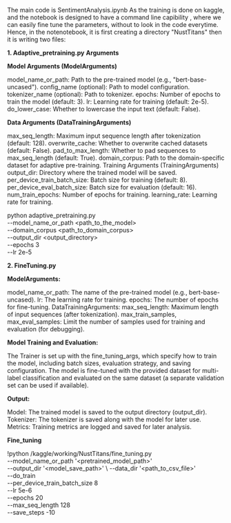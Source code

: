 The main code is SentimentAnalysis.ipynb
As the training is done on kaggle, and the notebook is designed to have a command line capibility , where we can easily fine tune the parameters, without 
to look in the code everytime. Hence, in the notenotebook, it is first creating a directory "NustTitans" then it is writing two files:

**1. Adaptive_pretraining.py**
  **Arguments**
  
  **Model Arguments (ModelArguments)**
  
  model_name_or_path: Path to the pre-trained model (e.g., "bert-base-uncased").
  config_name (optional): Path to model configuration.
  tokenizer_name (optional): Path to tokenizer.
  epochs: Number of epochs to train the model (default: 3).
  lr: Learning rate for training (default: 2e-5).
  do_lower_case: Whether to lowercase the input text (default: False).
  
  **Data Arguments (DataTrainingArguments)**
  
  max_seq_length: Maximum input sequence length after tokenization (default: 128).
  overwrite_cache: Whether to overwrite cached datasets (default: False).
  pad_to_max_length: Whether to pad sequences to max_seq_length (default: True).
  domain_corpus: Path to the domain-specific dataset for adaptive pre-training.
  Training Arguments (TrainingArguments)
  output_dir: Directory where the trained model will be saved.
  per_device_train_batch_size: Batch size for training (default: 8).
  per_device_eval_batch_size: Batch size for evaluation (default: 16).
  num_train_epochs: Number of epochs for training.
  learning_rate: Learning rate for training.

  python adaptive_pretraining.py \
    --model_name_or_path <path_to_the_model>\
    --domain_corpus <path_to_domain_corpus> \
    --output_dir <output_directory> \
    --epochs 3 \
    --lr 2e-5

**2. FineTuning.py**

**ModelArguments:**

model_name_or_path: The name of the pre-trained model (e.g., bert-base-uncased).
lr: The learning rate for training.
epochs: The number of epochs for fine-tuning.
DataTrainingArguments:
max_seq_length: Maximum length of input sequences (after tokenization).
max_train_samples, max_eval_samples: Limit the number of samples used for training and evaluation (for debugging).

**Model Training and Evaluation:**

The Trainer is set up with the fine_tuning_args, which specify how to train the model, including batch sizes, evaluation strategy, and saving configuration.
The model is fine-tuned with the provided dataset for multi-label classification and evaluated on the same dataset (a separate validation set can be used if available).

**Output:**

Model: The trained model is saved to the output directory (output_dir).
Tokenizer: The tokenizer is saved along with the model for later use.
Metrics: Training metrics are logged and saved for later analysis.

**Fine_tuning**

!python /kaggle/working/NustTitans/fine_tuning.py \
  --model_name_or_path '<pretrained_model_path>'  \
  --output_dir '<model_save_path>' \ 
  --data_dir '<path_to_csv_file>' \
  --do_train \
  --per_device_train_batch_size 8 \
  --lr 5e-6 \
  --epochs 20 \
  --max_seq_length 128 \
  --save_steps -10               



